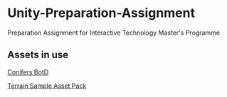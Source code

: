 # Unity-Preparation-Assignment

Preparation Assignment for Interactive Technology Master's Programme

## Assets in use

[Conifers BotD](https://assetstore.unity.com/packages/3d/vegetation/trees/conifers-botd-142076)

[Terrain Sample Asset Pack](https://assetstore.unity.com/packages/3d/environments/landscapes/terrain-sample-asset-pack-145808)